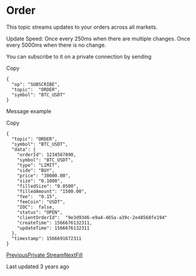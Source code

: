 # Order

This topic streams updates to your orders across all markets.

Update Speed: Once every 250ms when there are multiple changes. Once every 5000ms when there is no change.

You can subscribe to it on a private connection by sending

Copy

```
{
  "op": "SUBSCRIBE",
  "topic":  "ORDER",
  "symbol": "BTC_USDT"
}
```

Message example

Copy

```
{
  "topic": "ORDER",
  "symbol": "BTC_USDT",
  "data": {
    "orderId": 1234567890,
    "symbol": "BTC_USDT",
    "type": "LIMIT",
    "side": "BUY",
    "price": "30000.00",
    "size": "0.1000",
    "filledSize": "0.0500",
    "filledAmount": "1500.00",
    "fee":  "0.15",
    "feeCoin": "USDT",
    "IOC":  false,
    "status": "OPEN",
    "clientOrderId":  "9e3d93d6-e9a4-465a-a39c-2e48568fe194"
    "createTime": 1566676132311,
    "updateTime": 1566676132311
  },
  "timestamp": 1566691672311
}
```

[PreviousPrivate Stream](https://pionex-doc.gitbook.io/apidocs/websocket/private-stream)[NextFill](https://pionex-doc.gitbook.io/apidocs/websocket/private-stream/fill)

Last updated 3 years ago
